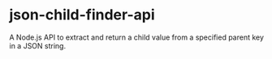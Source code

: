 # json-child-finder-api
A Node.js API to extract and return a child value from a specified parent key in a JSON string.
